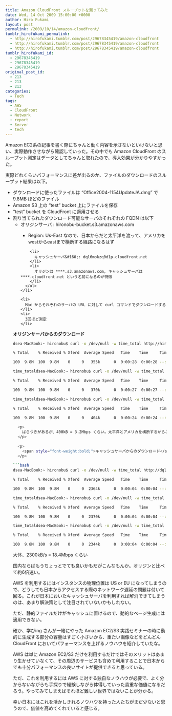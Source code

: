 ```yaml
---
title: Amazon CloudFront スループットを測ってみた
date: Wed, 14 Oct 2009 15:00:00 +0000
author: Hiro Fukami
layout: post
permalink: /2009/10/14/amazon-cloudfront/
tumblr_hirofukami_permalink:
  - http://hirofukami.tumblr.com/post/29678345419/amazon-cloudfront
  - http://hirofukami.tumblr.com/post/29678345419/amazon-cloudfront
  - http://hirofukami.tumblr.com/post/29678345419/amazon-cloudfront
tumblr_hirofukami_id:
  - 29678345419
  - 29678345419
  - 29678345419
original_post_id:
  - 213
  - 213
  - 213
categories:
  - Tech
tags:
  - AWS
  - CloudFront
  - Network
  - report
  - Server
  - tech
---
```

<div class="section">
  <p>
    Amazon EC2系の記事を書く際にちゃんと動く内容を示さないといけないと思い、実際動作させながら確認していった。その中でも Amazon CloudFront のスループット測定はデータとしてちゃんと取れたので、導入効果が分かりやすかった。
  </p>
  
  <p>
    実際どれくらいパフォーマンスに差が出るのか、ファイルのダウンロードのスループット結果は以下。
  </p>
  
  <ul>
    <li>
      ダウンロードに使ったファイルは &#8220;Office2004-1154UpdateJA.dmg&#8221; で 9.8MB ほどのファイル
    </li>
    <li>
      Amazon S3 上の &#8220;test&#8221; bucket 上にファイルを保存
    </li>
    <li>
      &#8220;test&#8221; bucket を CloudFront に適用させる
    </li>
    <li>
      割り当てられたダウンロード可能なサーバのそれぞれの FQDN は以下 <ul>
        <li>
          オリジンサーバ&#160;: hironobu-bucket.s3.amazonaws.com</p> <ul>
            <li>
              Region: Us-East なので、日本からだと太平洋を渡って、アメリカをwestからeastまで横断する経路になるはず
            </li>
          </ul>
        </li>
        
        <li>
          キャッシュサーバ&#160;: dql6mokzq0d1p.cloudfront.net
        </li>
        <li>
          オリジンは ****.s3.amazonaws.com, キャッシュサーバは ****.cloudfront.net という名前になるのが特徴
        </li>
      </ul>
    </li>
    
    <li>
      Mac からそれぞれのサーバの URL に対して curl コマンドでダウンロードする
    </li>
    <li>
      3回ほど測定
    </li>
  </ul>
  
  <p>
    <span style="font-weight:bold;">オリジンサーバからのダウンロード</span>
  </p>
  
```bash
dsea-MacBook:~ hironobu$ curl -o /dev/null -w time_total http://hironobu-bucket.s3.amazonaws.com/test/Office2004-1154UpdateJA.dmg

% Total    % Received % Xferd  Average Speed   Time    Time     Time  Current Dload  Upload   Total   Spent    Left  Speed

100  9.8M  100  9.8M    0     0   355k      0  0:00:28  0:00:28 --:--:--  736k

time_totaldsea-MacBook:~ hironobu$ curl -o /dev/null -w time_total http://hironobu-bucket.s3.amazonawsOffice2004-1154UpdateJA.dmg

% Total    % Received % Xferd  Average Speed   Time    Time     Time  Current Dload  Upload   Total   Spent    Left  Speed

100  9.8M  100  9.8M    0     0   370k      0  0:00:27  0:00:27 --:--:--  401k

time_totaldsea-MacBook:~ hironobu$ curl -o /dev/null -w time_total http://hironobu-bucket.s3.amazonawsOffice2004-1154UpdateJA.dmg

% Total    % Received % Xferd  Average Speed   Time    Time     Time  Current Dload  Upload   Total   Spent    Left  Speed

100  9.8M  100  9.8M    0     0   404k      0  0:00:24  0:00:24 --:--:--  377k
  
  <p>
    ばらつきがあるが、400kB = 3.2Mbps くらい。太平洋とアメリカを横断するからこんなもんでしょう。
  </p>
  
  <p>
    <span style="font-weight:bold;">キャッシュサーバからのダウンロード</span>
  </p>
  
```bash
dsea-MacBook:~ hironobu$ curl -o /dev/null -w time_total http://dql6mokzq0d1p.cloudfront.net/test/Office2004-1154UpdateJA.dmg

% Total    % Received % Xferd  Average Speed   Time    Time     Time  Current Dload  Upload   Total   Spent    Left  Speed

100  9.8M  100  9.8M    0     0  2364k      0  0:00:04  0:00:04 --:--:-- 2374k

time_totaldsea-MacBook:~ hironobu$ curl -o /dev/null -w time_total http://dql6mokzq0d1p.cloudfront.netce2004-1154UpdateJA.dmg

% Total    % Received % Xferd  Average Speed   Time    Time     Time  Current Dload  Upload   Total   Spent    Left  Speed

100  9.8M  100  9.8M    0     0  2370k      0  0:00:04  0:00:04 --:--:-- 2380k

time_totaldsea-MacBook:~ hironobu$ curl -o /dev/null -w time_total http://dql6mokzq0d1p.cloudfront.netce2004-1154UpdateJA.dmg

% Total    % Received % Xferd  Average Speed   Time    Time     Time  Current Dload  Upload   Total   Spent    Left  Speed

100  9.8M  100  9.8M    0     0  2344k      0  0:00:04  0:00:04 --:--:-- 2355k
```

  
  <p>
    大体、2300kB/s = 18.4Mbps くらい
  </p>
  
  <p>
    国内ならばもうちょっとでても良いかもだがこんなもんか。オリジンと比べて約6倍速い。
  </p>
  
  <p>
    AWS を利用するにはインスタンスの物理位置は US or EU になってしまうので、どうしても日本からアクセスする際のネットワーク遅延の問題は付いて回る。これが日本においたキャッシュサーバを利用すれば解消できてしまうのは、あまり解決策として注目されていないかもしれない。
  </p>
  
  <p>
    ただ、静的ファイルだけがキャッシュに置けるので、動的なページ生成には適用できない。
  </p>
  
  <p>
    確か、学びing さんが一緒にやった Amazon EC2/S3 実践セミナーの時に動的に生成する部分の容量はすごく小さいから、重たい画像などをどんどん CloudFront においてパフォーマンスを上げるノウハウを紹介していたな。
  </p>
  
  <p>
    AWS は単に Amazon EC2/S3 だけを利用するだけではそのメリットはあまり生かせていなくて、その周辺のサービスも含めて利用することで日本からでも十分パフォーマンスの良いサイトが提供できると思っている。
  </p>
  
  <p>
    ただ、これを利用するには AWS に対する独自なノウハウが必要で、よく分からないながらも手探りで経験しながら体得していった貴重な価値になるだろう。やってみてしまえばそれほど難しい世界ではないことが分かる。
  </p>
  
  <p>
    幸い日本にはこれを活かしきれるノウハウを持った人たちがまだ少ないと思うので、価値を高めてくれていると感じる。
  </p>
</div>